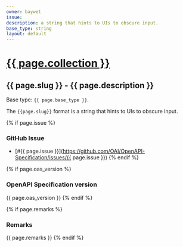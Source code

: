 ```yaml
---
owner: baywet
issue:
description: a string that hints to UIs to obscure input.
base_type: string
layout: default
---
```


# <a href="..">{{ page.collection }}</a>

## {{ page.slug }} - {{ page.description }}

Base type: `{{ page.base_type }}`.

The `{{page.slug}}` format is a string that hints to UIs to obscure input.

{% if page.issue %}
### GitHub Issue

* [#{{ page.issue }}](https://github.com/OAI/OpenAPI-Specification/issues/{{ page.issue }})
{% endif %}

{% if page.oas_version %}
### OpenAPI Specification version

{{ page.oas_version }}
{% endif %}

{% if page.remarks %}
### Remarks

{{ page.remarks }}
{% endif %}